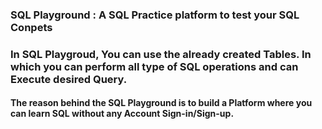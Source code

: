 ### SQL Playground : A SQL Practice platform to test your SQL Conpets

### In SQL Playgroud, You can use the already created Tables. In which you can perform all type of SQL operations and can Execute desired Query.

#### The reason behind the SQL Playground is to build a Platform where you can learn SQL without any Account Sign-in/Sign-up. 
